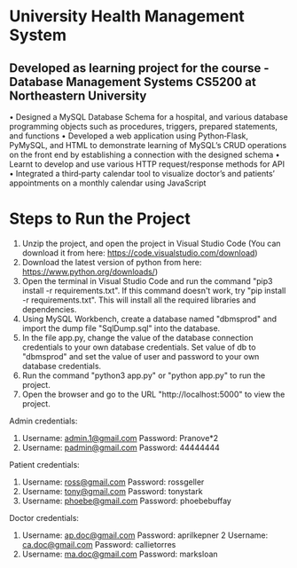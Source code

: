 # University Health Management System 
## Developed as learning project for the course - Database Management Systems CS5200 at Northeastern University

• Designed a MySQL Database Schema for a hospital, and various database programming objects
such as procedures, triggers, prepared statements, and functions
• Developed a web application using Python‑Flask, PyMySQL, and HTML to demonstrate learning
of MySQL’s CRUD operations on the front end by establishing a connection with the designed schema
• Learnt to develop and use various HTTP request/response methods for API
• Integrated a third‑party calendar tool to visualize doctor’s and patients’ appointments on a monthly calendar using JavaScript



# Steps to Run the Project

1. Unzip the project, and open the project in Visual Studio Code (You can download it from here: https://code.visualstudio.com/download)
2. Download the latest version of python from here: https://www.python.org/downloads/)
2. Open the terminal in Visual Studio Code and run the command "pip3 install -r requirements.txt". If this command doesn't work, try "pip install -r requirements.txt". This will install all the required libraries and dependencies.
3. Using MySQL Workbench, create a database named "dbmsprod" and import the dump file "SqlDump.sql" into the database.
3. In the file app.py, change the value of the database connection credentials to your own database credentials. Set value of db to "dbmsprod" and set the value of user and password to your own database credentials.
4. Run the command "python3 app.py" or "python app.py" to run the project.
5. Open the browser and go to the URL "http://localhost:5000" to view the project.



Admin credentials:
1. Username: admin.1@gmail.com Password: Pranove*2
2. Username: padmin@gmail.com  Password: 44444444

Patient credentials:
1. Username: ross@gmail.com Password: rossgeller
2. Username: tony@gmail.com Password: tonystark
3. Username: phoebe@gmail.com Password: phoebebuffay

Doctor credentials:
1. Username: ap.doc@gmail.com Password: aprilkepner
2  Username: ca.doc@gmail.com Password: callietorres
3. Username: ma.doc@gmail.com Password: marksloan
